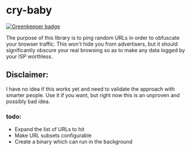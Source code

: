 # cry-baby

[![Greenkeeper badge](https://badges.greenkeeper.io/jrjohnson/cry-baby.svg)](https://greenkeeper.io/)

The purpose of this library is to ping random URLs in order to obfuscate your browser traffic.  This won't hide
you from advertisers, but it should significantly obscure your real browsing so as to make any data logged by your
ISP worthless.

## Disclaimer:
I have no idea if this works yet and need to validate the approach with smarter people.  Use it if you want,
but right now this is an unproven and possibly bad idea.

### todo:
- Expand the list of URLs to hit
- Make URL subsets configurable
- Create a binary which can run in the background
